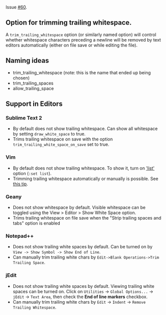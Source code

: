 Issue [#60](https://github.com/editorconfig/editorconfig/issues/60).

## Option for trimming trailing whitespace.

A `trim_trailing_whitespace` option (or similarly named option) will control whether whitespace characters preceding a newline will be removed by text editors automatically (either on file save or while editing the file).

## Naming ideas

- trim_trailing_whitespace (note: this is the name that ended up being chosen)
- trim_trailing_spaces
- allow_trailing_space


## Support in Editors

### Sublime Text 2

- By default does not show trailing whitespace. Can show all whitespace by setting `draw_white_space` to true.
- Trims trailing whitespace on save with the option `trim_trailing_white_space_on_save` set to true.

### Vim

- By default does not show trailing whitespace. To show it, turn on ['list'](http://vimdoc.sourceforge.net/htmldoc/options.html#%27list%27) option (`:set list`).
- Trimming trailing whitespace automatically or manually is possible. See [this tip](http://vim.wikia.com/wiki/Remove_unwanted_spaces).

### Geany

- Does not show whitespace by default. Visible whitespace can be toggled using the View > Editor > Show White Space option.
- Trims trailing whitespace on file save when the "Strip trailing spaces and tabs" option is enabled

### Notepad++

- Does not show trailing white spaces by default. Can be turned on by `View -> Show Symbol -> Show End of Line`.
- Can manually trim trailing white chars by `Edit->Blank Operations->Trim Trailing Space`.

### jEdit

- Does not show trailing white spaces by default. Viewing trailing white spaces can be turned on. Click on `Utilities` -> `Global Options...` -> `jEdit` -> `Text Area`, then check the **End of line markers** checkbox.
- Can manually trim trailing white chars by `Edit` -> `Indent` -> `Remove Trailing Whitespace`.
